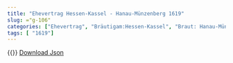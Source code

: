 ```yaml
---
title: "Ehevertrag Hessen-Kassel - Hanau-Münzenberg 1619"
slug: ="g-106"
categories: ["Ehevertrag", "Bräutigam:Hessen-Kassel", "Braut: Hanau-Münzenberg", "Eheschließung vollzogen?:Ja", "verschiedenkonfessionelle Ehe?:Nein", "Dynastie Bräutigam:Hessen (Kassel)", "Akteur Bräutigam:Hessen (Kassel)", "Akteur Braut:Oranien-Nassau", "Textbezug?:nein", "Ständisch?:nein", "Ratifikation?:nein", "Sonstiges?:nein", "Bräutigam:Hessen-Kassel", "Braut: Hanau-Münzenberg"]
tags: [ "1619"]
---
```

<!--more-->
{{<v120>}}
[Download Json](/vertraege/vertrag-106.json)